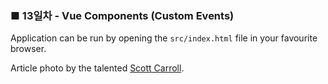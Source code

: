 <h3>■ 13일차 - Vue Components (Custom Events)</h3>

Application can be run by opening the `src/index.html` file in your favourite browser.

Article photo by the talented [Scott Carroll](https://unsplash.com/photos/favQn8WgRyk).
